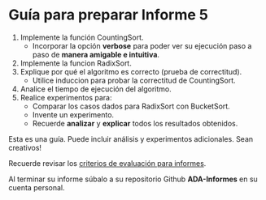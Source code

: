 # Guía para preparar Informe 5

1. Implemente la función CountingSort.
    * Incorporar la opción **verbose** para poder ver su ejecución paso a paso de **manera amigable e intuitiva**.
2. Implemente la funcion RadixSort.
3. Explique por qué el algoritmo es correcto (prueba de correctitud).
    * Utilice induccion para probar la correctitud de CountingSort.
4. Analice el tiempo de ejecución del algoritmo.
5. Realice experimentos para:  
    * Comparar los casos dados para RadixSort con BucketSort.
    * Invente un experimento.
    * Recuerde **analizar** y **explicar** todos los resultados obtenidos.

Esta es una guía. Puede incluir análisis y experimentos adicionales. Sean creativos!

Recuerde revisar los [criterios de evaluación para informes](https://github.com/rilianx/ADA/blob/main/Gu%C3%ADas%20para%20Informes/CriteriosEvaluacion.md).

Al terminar su informe súbalo a su repositorio Github **ADA-Informes** en su cuenta personal.
